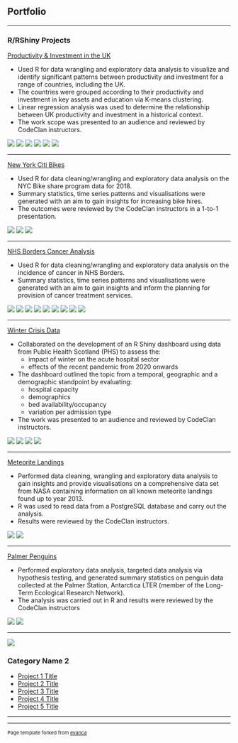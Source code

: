 ## Portfolio

---

### R/RShiny Projects 

[Productivity & Investment in the UK](/pdf/Deloitte_Investment_Project_JohnHios.pdf)
+ Used R for data wrangling and exploratory data analysis to visualize and identify significant patterns between productivity and investment for a range of countries, including the UK. 
+ The countries were grouped according to their productivity and investment in key assets and education via K-means clustering. 
+ Linear regression analysis was used to determine the relationship between UK productivity and investment in a historical context. 
+ The work scope was presented to an audience and reviewed by CodeClan instructors.
<img src="images/G7_cross_country_gdp_phw_marked.png?raw=true"/>
<img src="images/cross_country_gdp_phw_2020.png?raw=true"/>
<img src="images/european_countries_by_gdp_share_2018.png?raw=true"/>
<img src="images/output_per_hour_by_industry_2014-2016.png?raw=true"/>
<img src="images/kmeans_productivity_vs_education_2018.png?raw=true"/>
<img src="images/kmeans_productivity_vs_intellectual_property_2018.png?raw=true"/>


---
[New York Citi Bikes](/NYC_Bikes_John_Hios_PDA.html)
+ Used R for data cleaning/wrangling and exploratory data analysis on the NYC Bike share program data for 2018. 
+ Summary statistics, time series patterns and visualisations were generated with an aim to gain insights for increasing bike hires. 
+ The outcomes were reviewed by the CodeClan instructors in a 1-to-1 presentation.
<img src="images/2018_bike_hire_startpoints_geographical_spread.png?raw=true"/>
<img src="images/2018quarter_bike_users_gender_distribution.png?raw=true"/>
<img src="images/2018_bike_users_time_series_plots.png?raw=true"/>


---
[NHS Borders Cancer Analysis](/NHS_Borders_Cancer_Analysis.html)
+ Used R for data cleaning/wrangling and exploratory data analysis on the incidence of cancer in NHS Borders.
+ Summary statistics, time series patterns and visualisations were generated with an aim to gain insights and inform the planning for provision of cancer treatment services.
<img src="images/NHS_Borders_Cancer_Analysis-chunk-3-1.png?raw=true"/>
<img src="images/NHS_Borders_Cancer_Analysis-chunk-4-1.png?raw=true"/>
<img src="images/NHS_Borders_Cancer_Analysis-chunk-5-1.png?raw=true"/>
<img src="images/NHS_Borders_Cancer_Analysis-chunk-6-1.png?raw=true"/>
<img src="images/NHS_Borders_Cancer_Analysis-chunk-7-1.png?raw=true"/>
<img src="images/NHS_Borders_Cancer_Analysis-chunk-8-1.png?raw=true"/>
<img src="images/NHS_Borders_Cancer_Analysis-chunk-9-1.png?raw=true"/>
<img src="images/NHS_Borders_Cancer_Analysis-chunk-10-1.png?raw=true"/>
<img src="images/NHS_Borders_Cancer_Analysis-chunk-11-1.png?raw=true"/>


---
[Winter Crisis Data](/pdf/sample_presentation.pdf)
+ Collaborated on the development of an R Shiny dashboard using data from Public Health Scotland (PHS) to assess the: 
    + impact of winter on the acute hospital sector
    + effects of the recent pandemic from 2020 onwards 
+ The dashboard outlined the topic from a temporal, geographic and a demographic standpoint by evaluating: 
    + hospital capacity 
    + demographics 
    + bed availability/occupancy 
    + variation per admission type 
+ The work was presented to an audience and reviewed by CodeClan instructors.
<img src="images/Group_project_dashboard_week8_part2_of_5.png?raw=true"/>
<img src="images/Group_project_dashboard_week8_part3_of_5.png?raw=true"/>
<img src="images/Group_project_dashboard_week8_part4_of_5.png?raw=true"/>
<img src="images/Group_project_dashboard_week8_part5_of_5.png?raw=true"/>


---
[Meteorite Landings](http://example.com/)
+ Performed data cleaning, wrangling and exploratory data analysis to gain insights and provide visualisations on a comprehensive data set from NASA containing information on all known meteorite landings found up to year 2013. 
+ R was used to read data from a PostgreSQL database and carry out the analysis. 
+ Results were reviewed by the CodeClan instructors.
<img src="images/meteorite_landings.png?raw=true"/>
<img src="images/4_2_and_4_3_training_and_testing_data_sets_pda_part2_of_4_john_hios.png?raw=true"/>

---
[Palmer Penguins](/pdf/sample_presentation.pdf)
+ Performed exploratory data analysis, targeted data analysis via hypothesis testing, and generated summary statistics on penguin data collected at the Palmer Station, Antarctica LTER (member of the Long-Term Ecological Research Network). 
+ The analysis was carried out in R and results were reviewed by the CodeClan instructors

<img src="images/in_scope_penguin_species_distribution.png?raw=true"/>
<img src="images/penguin_bill_length_distribution.png?raw=true"/>


---
<img src="images/dummy_thumbnail.jpg?raw=true"/>

### Category Name 2

- [Project 1 Title](http://example.com/)
- [Project 2 Title](http://example.com/)
- [Project 3 Title](http://example.com/)
- [Project 4 Title](http://example.com/)
- [Project 5 Title](http://example.com/)

---




---
<p style="font-size:11px">Page template forked from <a href="https://github.com/evanca/quick-portfolio">evanca</a></p>
<!-- Remove above link if you don't want to attibute -->
